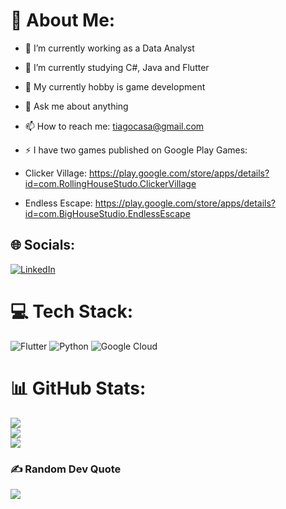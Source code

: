 # 💫 About Me:
- 🔭 I’m currently working as a Data Analyst
- 🌱 I’m currently studying C#, Java and Flutter
- 🤔 My currently hobby is game development
- 💬 Ask me about anything
- 📫 How to reach me: tiagocasa@gmail.com
- ⚡ I have two games published on Google Play Games:

- Clicker Village: https://play.google.com/store/apps/details?id=com.RollingHouseStudo.ClickerVillage
- Endless Escape: https://play.google.com/store/apps/details?id=com.BigHouseStudio.EndlessEscape

## 🌐 Socials:
[![LinkedIn](https://img.shields.io/badge/LinkedIn-%230077B5.svg?logo=linkedin&logoColor=white)](https://linkedin.com/in/tiagocasa) 

# 💻 Tech Stack:
![Flutter](https://img.shields.io/badge/Flutter-%2302569B.svg?style=for-the-badge&logo=Flutter&logoColor=white) ![Python](https://img.shields.io/badge/python-3670A0?style=for-the-badge&logo=python&logoColor=ffdd54) ![Google Cloud](https://img.shields.io/badge/Google%20Cloud-%234285F4.svg?style=for-the-badge&logo=google-cloud&logoColor=white)  

# 📊 GitHub Stats:
![](https://github-readme-stats.vercel.app/api?username=tiagocasa&theme=dark&hide_border=false&include_all_commits=false&count_private=false)<br/>
![](https://github-readme-streak-stats.herokuapp.com/?user=tiagocasa&theme=dark&hide_border=false)<br/>
![](https://github-readme-stats.vercel.app/api/top-langs/?username=tiagocasa&theme=dark&hide_border=false&include_all_commits=false&count_private=false&layout=compact)

### ✍️ Random Dev Quote
![](https://quotes-github-readme.vercel.app/api?type=horizontal&theme=radical)


<!-- Proudly created with GPRM ( https://gprm.itsvg.in ) -->
